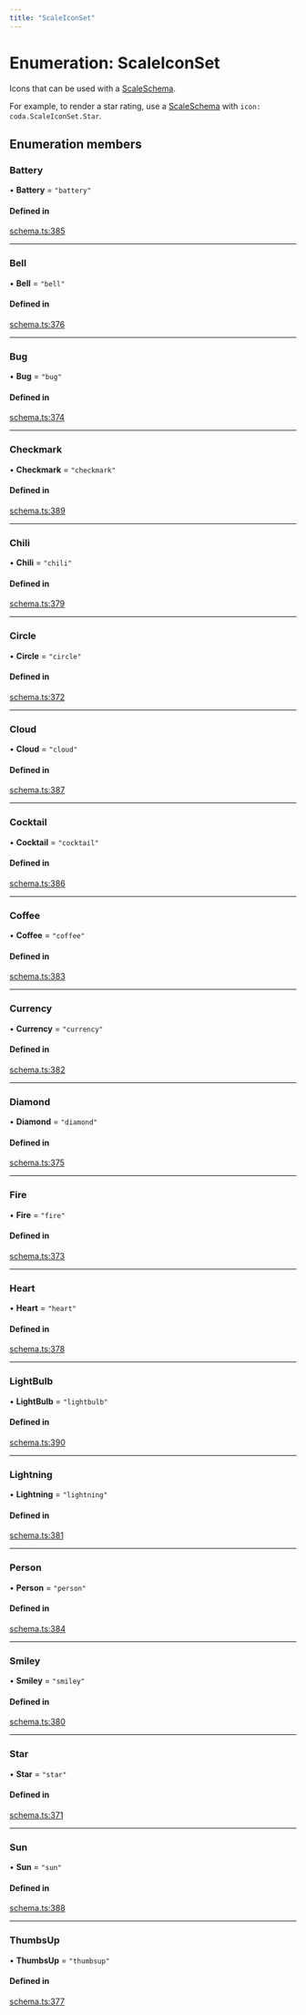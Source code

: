 ```yaml
---
title: "ScaleIconSet"
---
```

# Enumeration: ScaleIconSet

Icons that can be used with a [ScaleSchema](../interfaces/ScaleSchema.md).

For example, to render a star rating, use a [ScaleSchema](../interfaces/ScaleSchema.md) with `icon: coda.ScaleIconSet.Star`.

## Enumeration members

### Battery

• **Battery** = `"battery"`

#### Defined in

[schema.ts:385](https://github.com/coda/packs-sdk/blob/main/schema.ts#L385)

___

### Bell

• **Bell** = `"bell"`

#### Defined in

[schema.ts:376](https://github.com/coda/packs-sdk/blob/main/schema.ts#L376)

___

### Bug

• **Bug** = `"bug"`

#### Defined in

[schema.ts:374](https://github.com/coda/packs-sdk/blob/main/schema.ts#L374)

___

### Checkmark

• **Checkmark** = `"checkmark"`

#### Defined in

[schema.ts:389](https://github.com/coda/packs-sdk/blob/main/schema.ts#L389)

___

### Chili

• **Chili** = `"chili"`

#### Defined in

[schema.ts:379](https://github.com/coda/packs-sdk/blob/main/schema.ts#L379)

___

### Circle

• **Circle** = `"circle"`

#### Defined in

[schema.ts:372](https://github.com/coda/packs-sdk/blob/main/schema.ts#L372)

___

### Cloud

• **Cloud** = `"cloud"`

#### Defined in

[schema.ts:387](https://github.com/coda/packs-sdk/blob/main/schema.ts#L387)

___

### Cocktail

• **Cocktail** = `"cocktail"`

#### Defined in

[schema.ts:386](https://github.com/coda/packs-sdk/blob/main/schema.ts#L386)

___

### Coffee

• **Coffee** = `"coffee"`

#### Defined in

[schema.ts:383](https://github.com/coda/packs-sdk/blob/main/schema.ts#L383)

___

### Currency

• **Currency** = `"currency"`

#### Defined in

[schema.ts:382](https://github.com/coda/packs-sdk/blob/main/schema.ts#L382)

___

### Diamond

• **Diamond** = `"diamond"`

#### Defined in

[schema.ts:375](https://github.com/coda/packs-sdk/blob/main/schema.ts#L375)

___

### Fire

• **Fire** = `"fire"`

#### Defined in

[schema.ts:373](https://github.com/coda/packs-sdk/blob/main/schema.ts#L373)

___

### Heart

• **Heart** = `"heart"`

#### Defined in

[schema.ts:378](https://github.com/coda/packs-sdk/blob/main/schema.ts#L378)

___

### LightBulb

• **LightBulb** = `"lightbulb"`

#### Defined in

[schema.ts:390](https://github.com/coda/packs-sdk/blob/main/schema.ts#L390)

___

### Lightning

• **Lightning** = `"lightning"`

#### Defined in

[schema.ts:381](https://github.com/coda/packs-sdk/blob/main/schema.ts#L381)

___

### Person

• **Person** = `"person"`

#### Defined in

[schema.ts:384](https://github.com/coda/packs-sdk/blob/main/schema.ts#L384)

___

### Smiley

• **Smiley** = `"smiley"`

#### Defined in

[schema.ts:380](https://github.com/coda/packs-sdk/blob/main/schema.ts#L380)

___

### Star

• **Star** = `"star"`

#### Defined in

[schema.ts:371](https://github.com/coda/packs-sdk/blob/main/schema.ts#L371)

___

### Sun

• **Sun** = `"sun"`

#### Defined in

[schema.ts:388](https://github.com/coda/packs-sdk/blob/main/schema.ts#L388)

___

### ThumbsUp

• **ThumbsUp** = `"thumbsup"`

#### Defined in

[schema.ts:377](https://github.com/coda/packs-sdk/blob/main/schema.ts#L377)
